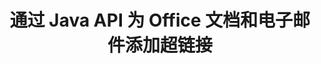 ---
############################# Static ############################
layout: "auto-gen-gist"
draft: false
path: "zh/assembly/java/hyperlink/xml/"
otherformats: PDF HTML XPS TIFF MHTML TXT XAML EPUB SVG PS PCL OTT OXPS MD POT OTP DOC DOCX DOCM DOT DOTX DOTM RTF ODT OTT XLS XLT XLSX XLSM XLTX XLTM XLSB ODS PPT PPTX PPTM PPS PPSX PPSM  POTX POTM ODP EML EMLX MSG 

############################# Head ############################
head_title: "通过 Java API 将超链接添加到 Office XML 文档和报告"
head_description: "GroupDocs.Assembl for Java 支持在 Java 应用程序中动态插入指向办公室和电子邮件文档的超链接，例如 PDF DOCX、RTF、XLSX、PPTX、EML、MSG 等。"

############################# Header ############################
title: "通过 Java API 为 Office 文档和电子邮件添加超链接"
description: "GroupDocs.Assembly Java API 允许软件专业人员以编程方式将超链接添加到电子邮件和 Office 文档，如 PDF DOC、DOCX、RTF、XLSX、CSV、PPTX、MSG 等。"

######################### Download Button #######################
button:
    enable: true

############################# About ############################
about:
    enable: true
    title: "如何使用 Java API 将超链接添加到 Office 和电子邮件文档？"
    content: |
       超链接是一个单词、短语或图像，您可以单击它来跳转到新文档或当前文档中的新部分。 超链接是万维网的主干，用于万维网上的许多必要功能。 GroupDocs.Assembly for Java 是一个文档自动化和报告生成 API，可帮助软件开发人员在其文档中动态插入超链接或轻松地报告。 该 API 非常稳定，完全支持与超链接管理相关的多项高级功能，例如向文档页面添加超链接、向演示幻灯片添加链接、向电子表格单元格添加超链接、修改超链接内容、从书签中动态插入链接、删除不需要的链接 链接，显示文本而不是超链接，等等。 完全支持一些非常常见的文档类型，如 PDF、HTML、Outlook 电子邮件、Microsoft Office Word、Excel 工作表、PowerPoint 演示文稿等。 

############################# content ############################
steps:
    enable: true
    block:
    - title_left: "通过 Java 插入到文字处理文档的超链接"
      content_left: |
       GroupDocs.Assembly Java API 完全支持在各种常用文档格式中插入和编辑超链接。 下面的 Java 代码示例显示了如何在 Microsoft Word 文档中插入超链接。

      title_right: "通过 Java 在 XML 文档中插入超链接"
      content_right: |
        * 设置源文档和目标文档
        * 设置 Uri 表达式以及显示文本表达式
        * 创建 [DocumentAssembler](https://apireference.groupdocs.com/assembly/java/com.groupdocs.assembly/DocumentAssembler) 类的实例
        * 调用 [AssembleDocument](https://apireference.groupdocs.com/assembly/java/com.groupdocs.assembly/DocumentAssembler#assembleDocument-java.io.InputStream-java.io.OutputStream-com.groupdocs.assembly.LoadSaveOptions-com.groupdocs.assembly.DataSourceInfo...-) 方法来组装文档。 它支持
          * 流式读取模板文档。
          * Stream 写入生成的文档。
          * 文件加载和保存的附加选项。
          * 有关数据源对象的信息。

      gisthash: "ecae8e7f8626f52f4dda03e76c96ff57"
      gistfile: "add_hyperlinks_to_word_documents.java"

    - title_left: "通过 Java 在电子表格中添加超链接"
      content_left: |
       GroupDocs.Assembly Java API 允许计算机程序员在其电子表格文档中轻松插入和修改超链接。 他们可以轻松访问、编辑其位置或将其替换为新位置。 以下 Java 代码演示了程序员如何轻松地在其电子表格中添加超链接。

      title_right: "如何插入超链接到 XML 文件"
      content_right: |
        * 设置源和目标电子表格文件
        * 设置 Uri 表达式以及显示文本表达式
        * 创建 [DocumentAssembler](https://apireference.groupdocs.com/assembly/java/com.groupdocs.assembly/DocumentAssembler) 类的实例
        * 调用 [AssembleDocument](https://apireference.groupdocs.com/assembly/java/com.groupdocs.assembly/DocumentAssembler#assembleDocument-java.io.InputStream-java.io.OutputStream-com.groupdocs.assembly.LoadSaveOptions-com.groupdocs.assembly.DataSourceInfo...-) 方法来组装文档。 它支持
          * 流式读取模板文档。
          * Stream 写入生成的文档。
          * 文件加载和保存的附加选项。
          * 有关数据源对象的信息。

      gisthash: "92bbf74f1dd23e5f7c6e5b5db0ff2504"
      gistfile: "add_hyperlinks_in_ spreadsheet_documents.java"

    - title_left: "通过 Java 将超链接插入到 PowerPoint 演示文稿"
      content_left: |
       GroupDocs.Assembly Java API 使程序员可以轻松处理与文档管理相关的任务。 这是一个 Java 代码示例，它展示了软件程序员如何轻松地访问他们的 PowerPoint 演示文稿文档并在其中添加超链接。

      title_right: "如何在演示文稿中插入超链接"
      content_right: |
        * 设置源和目标演示文件
        * 设置 Uri 并显示文本表达式
        * 创建 [DocumentAssembler](https://apireference.groupdocs.com/assembly/java/com.groupdocs.assembly/DocumentAssembler) 类的实例
        * 调用 [AssembleDocument](https://apireference.groupdocs.com/assembly/java/com.groupdocs.assembly/DocumentAssembler#assembleDocument-java.io.InputStream-java.io.OutputStream-com.groupdocs.assembly.LoadSaveOptions-com.groupdocs.assembly.DataSourceInfo...-) 方法来组装文档。 它支持
          * 流式读取模板文档。
          * Stream 写入生成的文档。
          * 文件加载和保存的附加选项。
          * 有关数据源对象的信息。

      gisthash: "06535fd50bfd353db586671a504d2783"
      gistfile: "add_hyperlinks_in_ presentation_documents.java"

    - title_left: "使用 Java API 在电子邮件中添加超链接"
      content_left: |
       GroupDocs.Assembly for Java 使软件开发人员只需几行 Java 代码就可以轻松地将超链接添加到他们的电子邮件中。 以下示例演示了开发人员如何轻松地在其电子邮件文档中插入超链接并发送给他们自己的 Java 应用程序中的其他用户。

      title_right: "如何向电子邮件添加超链接"
      content_right: |
        * 设置源和目标电子表格文件
        * 设置 Uri 并显示文本表达式
        * 创建 [DocumentAssembler](https://apireference.groupdocs.com/assembly/java/com.groupdocs.assembly/DocumentAssembler) 类的实例
        * 调用 [AssembleDocument](https://apireference.groupdocs.com/assembly/java/com.groupdocs.assembly/DocumentAssembler#assembleDocument-java.io.InputStream-java.io.OutputStream-com.groupdocs.assembly.LoadSaveOptions-com.groupdocs.assembly.DataSourceInfo...-) 方法来组装文档。 它支持
          * 流式读取模板文档。
          * Stream 写入生成的文档。
          * 文件加载和保存的附加选项。
          * 有关数据源对象的信息。

      gisthash: "551cef5d45d08caa851d483a705114bb"
      gistfile: "add_hyperlinks_in_email_documents.java"  

    - title_left: "系统要求"
      content_left: |
       所有主要平台和操作系统都支持 GroupDocs.Assembly Java API。 它可以生成 Microsoft Word、Excel、PowerPoint、Outlook、OpenOffice 和 50 多种其他格式的文档。 如需完整的系统要求指南，请访问 [系统要求](https://docs.groupdocs.com/assembly/java/system-requirements/) 在执行以下代码之前，请确保您已安装以下先决条件 系统：
         * 操作系统：Microsoft Windows、Linux、MacOS
         * Java 版本支持：J2SE 7.0 (1.7)、J2SE 8.0 (1.8) 或以上
         * 从 [Maven](https://mvnrepository.com/artifact/com.groupdocs/groupdocs-assembly/) 获取最新版本的 GroupDocs.Assembly Java API
        
      title_right: "为什么使用"
      content_right: |
        * 从模板创建自定义文档。
        * 动态附加电子邮件附件。
        * 创建和自动化文档不需要额外的软件。
        * 根据数据源生成输出文档。
        * 在报表中动态插入文档内容
        * 在电子表格组装期间应用公式。
        * 支持多种数据格式
        * 顺序数据操作支持。

demos:
    enable: true
        

more_formats:
    enable: true


back_to_top:
    enable: true
---